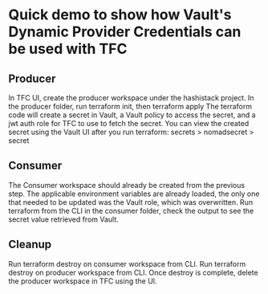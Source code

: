 # Quick demo to show how Vault's Dynamic Provider Credentials can be used with TFC

## Producer
In TFC UI, create the producer workspace under the hashistack project.
In the producer folder, run terraform init, then terraform apply
The terraform code will create a secret in Vault, a Vault policy to access the secret, and a jwt auth role for TFC to use to fetch the secret.
You can view the created secret using the Vault UI after you run terraform: secrets > nomadsecret > secret

## Consumer
The Consumer workspace should already be created from the previous step.
The applicable environment variables are already loaded, the only one that needed to be updated was the Vault role, which was overwritten.
Run terraform from the CLI in the consumer folder, check the output to see the secret value retrieved from Vault.

## Cleanup
Run terraform destroy on consumer workspace from CLI.
Run terraform destroy on producer workspace from CLI. Once destroy is complete, delete the producer workspace in TFC using the UI.